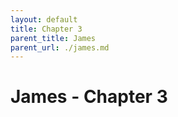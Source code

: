 ```yaml
---
layout: default
title: Chapter 3
parent_title: James
parent_url: ./james.md
---
```


# James - Chapter 3
